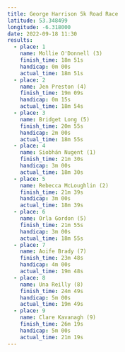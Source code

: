 ```yaml
---
title: George Harrison 5k Road Race
latitude: 53.348499
longitude: -6.318000
date: 2022-09-18 11:30
results:
  - place: 1
    name: Mollie O'Donnell (3)
    finish_time: 18m 51s
    handicap: 0m 00s
    actual_time: 18m 51s
  - place: 2
    name: Jen Preston (4)
    finish_time: 19m 09s
    handicap: 0m 15s
    actual_time: 18m 54s
  - place: 3
    name: Bridget Long (5)
    finish_time: 20m 55s
    handicap: 2m 00s
    actual_time: 18m 55s
  - place: 4
    name: Siobhán Nugent (1)
    finish_time: 21m 30s
    handicap: 3m 00s
    actual_time: 18m 30s
  - place: 5
    name: Rebecca McLoughlin (2)
    finish_time: 21m 39s
    handicap: 3m 00s
    actual_time: 18m 39s
  - place: 6
    name: Orla Gordon (5)
    finish_time: 21m 55s
    handicap: 3m 00s
    actual_time: 18m 55s
  - place: 7
    name: Aoife Brady (7)
    finish_time: 23m 48s
    handicap: 4m 00s
    actual_time: 19m 48s
  - place: 8
    name: Una Reilly (8)
    finish_time: 24m 49s
    handicap: 5m 00s
    actual_time: 19m 49s
  - place: 9
    name: Clare Kavanagh (9)
    finish_time: 26m 19s
    handicap: 5m 00s
    actual_time: 21m 19s
---
```

